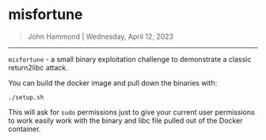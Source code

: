 # misfortune 

> John Hammond | Wednesday, April 12, 2023

-----------------


`misfortune` - a small binary exploitation challenge to demonstrate a classic return2libc attack.

You can build the docker image and pull down the binaries with:

```
./setup.sh
```

This will ask for `sudo` permissions just to give your current user permissions to work easily work with the binary and libc file pulled out of the Docker container.